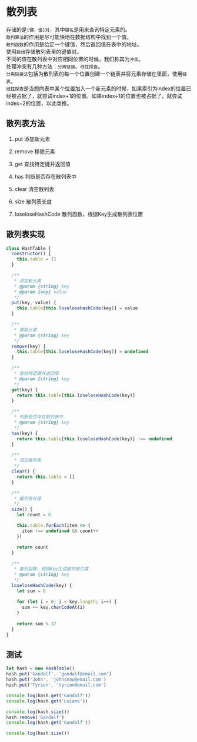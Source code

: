 # 散列表
存储的是`[键，值]对`，其中`键名`是用来查询特定元素的。  
`散列算法`的作用是尽可能快地在数据结构中找到一个值。  
`散列函数`的作用是给定一个键值，然后返回值在表中的地址。  
使用`数组`存储散列表里的键值对。  
不同的值在散列表中对应相同位置的时候，我们称其为`冲突`。  
处理冲突有几种方法：`分离链接`、`线性探查`。  
`分离链接法`包括为散列表的每一个位置创建一个链表并将元素存储在里面，使用`链表`。  
`线性探查`是当想向表中某个位置加入一个新元素的时候，如果索引为index的位置已经被占据了，就尝试index+1的位置。如果index+1的位置也被占据了，就尝试index+2的位置，以此类推。  

## 散列表方法
1. put   添加新元素
2. remove    移除元素
3. get  查找特定键并返回值

4. has   判断是否存在散列表中
5. clear  清空散列表
6. size   散列表长度
9. loseloseHashCode 散列函数，根据Key生成散列表位置

## 散列表实现
```js
class HashTable {
  constructor() {
    this.table = []
  }

  /**
   * 添加新元素
   * @param {string} key 
   * @param {any} value 
   */
  put(key, value) {
    this.table[this.loseloseHashCode(key)] = value
  }

  /**
   * 移除元素
   * @param {string} key 
   */
  remove(key) {
    this.table[this.loseloseHashCode(key)] = undefined
  }

  /**
   * 查找特定键并返回值
   * @param {string} key 
   */
  get(key) {
    return this.table[this.loseloseHashCode(key)]
  }

  /**
   * 判断是否存在散列表中
   * @param {string} key 
   */
  has(key) {
    return this.table[this.loseloseHashCode(key)] !== undefined
  }

  /**
   * 清空散列表
   */
  clear() {
    return this.table = []
  }

  /**
   * 散列表长度
   */
  size() {
    let count = 0

    this.table.forEach(item => {
      item !== undefined && count++
    })

    return count
  }
  
  /**
   * 散列函数，根据Key生成散列表位置
   * @param {string} key 
   */
  loseloseHashCode(key) {
    let sum = 0
    
    for (let i = 0; i < key.length; i++) {
      sum += key.charCodeAt(i)
    }
    
    return sum % 37
  }
}
```

## 测试
```js
let hash = new HashTable()
hash.put('Gandalf', 'gandalf@email.com')
hash.put('John', 'johnsnow@email.com')
hash.put('Tyrion', 'tyrion@email.com')

console.log(hash.get('Gandalf'))
console.log(hash.get('Loiane'))

console.log(hash.size())
hash.remove('Gandalf')
console.log(hash.get('Gandalf'))

console.log(hash.size())
```